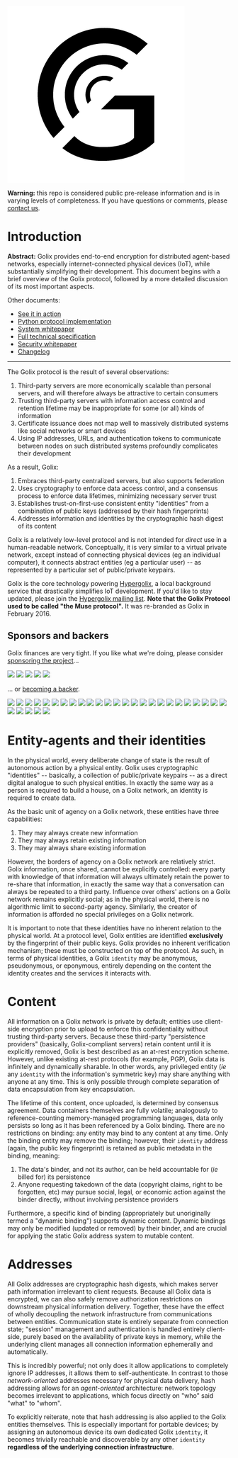 <img align="center" src="/assets/branding-logo-padded.png">

**Warning:** this repo is considered public pre-release information and is in varying levels of completeness. If you have questions or comments, please [contact us](mailto:badg@muterra.io).

# Introduction

**Abstract:** Golix provides end-to-end encryption for distributed agent-based networks, especially internet-connected physical devices (IoT), while substantially simplifying their development. This document begins with a brief overview of the Golix protocol, followed by a more detailed discussion of its most important aspects.

Other documents:

+ [See it in action](https://github.com/Muterra/py_hypergolix_demos)
+ [Python protocol implementation](https://github.com/Muterra/py_golix)
+ [System whitepaper](whitepaper.md)
+ [Full technical specification](spec.md)
+ [Security whitepaper](security-whitepaper.md)
+ [Changelog](changelog.md)

-----

The Golix protocol is the result of several observations:

1. Third-party servers are more economically scalable than personal servers, and will therefore always be attractive to certain consumers
2. Trusting third-party servers with information access control and retention lifetime may be inappropriate for some (or all) kinds of information
3. Certificate issuance does not map well to massively distributed systems like social networks or smart devices
4. Using IP addresses, URLs, and authentication tokens to communicate between nodes on such distributed systems profoundly complicates their development

As a result, Golix:

1. Embraces third-party centralized servers, but also supports federation
2. Uses cryptography to enforce data access control, and a consensus process to enforce data lifetimes, minimizing necessary server trust
3. Establishes trust-on-first-use consistent entity "identities" from a combination of public keys (addressed by their hash fingerprints)
4. Addresses information and identities by the cryptographic hash digest of its content

Golix is a relatively low-level protocol and is not intended for *direct* use in a human-readable network. Conceptually, it is very similar to a virtual private network, except instead of connecting physical devices (eg an individual computer), it connects abstract entities (eg a particular user) -- as represented by a particular set of public/private keypairs.

Golix is the core technology powering [Hypergolix](https://www.hypergolix.com), a local background service that drastically simplifies IoT development. If you'd like to stay updated, please join the [Hypergolix mailing list](https://www.hypergolix.com/#page-top). **Note that the Golix Protocol used to be called "the Muse protocol".** It was re-branded as Golix in February 2016.

## Sponsors and backers

Golix finances are very tight. If you like what we're doing, please consider [sponsoring the project](https://opencollective.com/golix#sponsor)...

  <a href="https://opencollective.com/golix/sponsors/0/website" target="_blank"><img src="https://opencollective.com/golix/sponsors/0/avatar"></a>
  <a href="https://opencollective.com/golix/sponsors/1/website" target="_blank"><img src="https://opencollective.com/golix/sponsors/1/avatar"></a>
  <a href="https://opencollective.com/golix/sponsors/2/website" target="_blank"><img src="https://opencollective.com/golix/sponsors/2/avatar"></a>
  <a href="https://opencollective.com/golix/sponsors/3/website" target="_blank"><img src="https://opencollective.com/golix/sponsors/3/avatar"></a>
  <a href="https://opencollective.com/golix/sponsors/4/website" target="_blank"><img src="https://opencollective.com/golix/sponsors/4/avatar"></a>

... or [becoming a backer](https://opencollective.com/golix).

  <a href="https://opencollective.com/golix/backers/0/website" target="_blank"><img src="https://opencollective.com/golix/backers/0/avatar"></a>
  <a href="https://opencollective.com/golix/backers/1/website" target="_blank"><img src="https://opencollective.com/golix/backers/1/avatar"></a>
  <a href="https://opencollective.com/golix/backers/2/website" target="_blank"><img src="https://opencollective.com/golix/backers/2/avatar"></a>
  <a href="https://opencollective.com/golix/backers/3/website" target="_blank"><img src="https://opencollective.com/golix/backers/3/avatar"></a>
  <a href="https://opencollective.com/golix/backers/4/website" target="_blank"><img src="https://opencollective.com/golix/backers/4/avatar"></a>
  <a href="https://opencollective.com/golix/backers/5/website" target="_blank"><img src="https://opencollective.com/golix/backers/5/avatar"></a>
  <a href="https://opencollective.com/golix/backers/6/website" target="_blank"><img src="https://opencollective.com/golix/backers/6/avatar"></a>
  <a href="https://opencollective.com/golix/backers/7/website" target="_blank"><img src="https://opencollective.com/golix/backers/7/avatar"></a>
  <a href="https://opencollective.com/golix/backers/8/website" target="_blank"><img src="https://opencollective.com/golix/backers/8/avatar"></a>
  <a href="https://opencollective.com/golix/backers/9/website" target="_blank"><img src="https://opencollective.com/golix/backers/9/avatar"></a>
  <a href="https://opencollective.com/golix/backers/10/website" target="_blank"><img src="https://opencollective.com/golix/backers/10/avatar"></a>
  <a href="https://opencollective.com/golix/backers/11/website" target="_blank"><img src="https://opencollective.com/golix/backers/11/avatar"></a>
  <a href="https://opencollective.com/golix/backers/12/website" target="_blank"><img src="https://opencollective.com/golix/backers/12/avatar"></a>
  <a href="https://opencollective.com/golix/backers/13/website" target="_blank"><img src="https://opencollective.com/golix/backers/13/avatar"></a>
  <a href="https://opencollective.com/golix/backers/14/website" target="_blank"><img src="https://opencollective.com/golix/backers/14/avatar"></a>
  <a href="https://opencollective.com/golix/backers/15/website" target="_blank"><img src="https://opencollective.com/golix/backers/15/avatar"></a>
  <a href="https://opencollective.com/golix/backers/16/website" target="_blank"><img src="https://opencollective.com/golix/backers/16/avatar"></a>
  <a href="https://opencollective.com/golix/backers/17/website" target="_blank"><img src="https://opencollective.com/golix/backers/17/avatar"></a>
  <a href="https://opencollective.com/golix/backers/18/website" target="_blank"><img src="https://opencollective.com/golix/backers/18/avatar"></a>
  <a href="https://opencollective.com/golix/backers/19/website" target="_blank"><img src="https://opencollective.com/golix/backers/19/avatar"></a>
  <a href="https://opencollective.com/golix/backers/20/website" target="_blank"><img src="https://opencollective.com/golix/backers/20/avatar"></a>
  <a href="https://opencollective.com/golix/backers/21/website" target="_blank"><img src="https://opencollective.com/golix/backers/21/avatar"></a>
  <a href="https://opencollective.com/golix/backers/22/website" target="_blank"><img src="https://opencollective.com/golix/backers/22/avatar"></a>
  <a href="https://opencollective.com/golix/backers/23/website" target="_blank"><img src="https://opencollective.com/golix/backers/23/avatar"></a>
  <a href="https://opencollective.com/golix/backers/24/website" target="_blank"><img src="https://opencollective.com/golix/backers/24/avatar"></a>
  <a href="https://opencollective.com/golix/backers/25/website" target="_blank"><img src="https://opencollective.com/golix/backers/25/avatar"></a>
  <a href="https://opencollective.com/golix/backers/26/website" target="_blank"><img src="https://opencollective.com/golix/backers/26/avatar"></a>
  <a href="https://opencollective.com/golix/backers/27/website" target="_blank"><img src="https://opencollective.com/golix/backers/27/avatar"></a>
  <a href="https://opencollective.com/golix/backers/28/website" target="_blank"><img src="https://opencollective.com/golix/backers/28/avatar"></a>
  <a href="https://opencollective.com/golix/backers/29/website" target="_blank"><img src="https://opencollective.com/golix/backers/29/avatar"></a>

# Entity-agents and their identities

In the physical world, every deliberate change of state is the result of autonomous action by a physical entity. Golix uses cryptographic "identities" -- basically, a collection of public/private keypairs -- as a direct digital analogue to such physical entities. In exactly the same way as a person is required to build a house, on a Golix network, an identity is required to create data.

As the basic unit of agency on a Golix network, these entities have three capabilities:

1. They may always create new information
2. They may always retain existing information
3. They may always share existing information

However, the borders of agency on a Golix network are relatively strict. Golix information, once shared, cannot be explicitly controlled: every party with knowledge of that information will always ultimately retain the power to re-share that information, in exactly the same way that a conversation can always be repeated to a third party. Influence over others' actions on a Golix network remains explicitly social; as in the physical world, there is no algorithmic limit to second-party agency. Similarly, the creator of information is afforded no special privileges on a Golix network.

It is important to note that these identities have no inherent relation to the physical world. At a protocol level, Golix entities are identified **exclusively** by the fingerprint of their public keys. Golix provides no inherent verification mechanism; these must be constructed on top of the protocol. As such, in terms of physical identities, a Golix ```identity``` may be anonymous, pseudonymous, or eponymous, entirely depending on the content the identity creates and the services it interacts with.

# Content

All information on a Golix network is private by default; entities use client-side encryption prior to upload to enforce this confidentiality without trusting third-party servers. Because these third-party "persistence providers" (basically, Golix-compliant servers) retain content until it is explicitly removed, Golix is best described as an at-rest encryption scheme. However, unlike existing at-rest protocols (for example, PGP), Golix data is infinitely and dynamically sharable. In other words, any privileged entity (*ie* any ```identity``` with the information's symmetric key) may share anything with anyone at any time. This is only possible through complete separation of data encapsulation from key encapsulation.

The lifetime of this content, once uploaded, is determined by consensus agreement. Data containers themselves are fully volatile; analogously to reference-counting memory-managed programming languages, data only persists so long as it has been referenced by a Golix binding. There are no restrictions on binding: any entity may bind to any content at any time. Only the binding entity may remove the binding; however, their ```identity``` address (again, the public key fingerprint) is retained as public metadata in the binding, meaning:

1. The data's binder, and not its author, can be held accountable for (*ie* billed for) its persistence
2. Anyone requesting takedown of the data (copyright claims, right to be forgotten, etc) may pursue social, legal, or economic action against the binder directly, without involving persistence providers

Furthermore, a specific kind of binding (appropriately but unoriginally termed a "dynamic binding") supports dynamic content. Dynamic bindings may only be modified (updated or removed) by their binder, and are crucial for applying the static Golix address system to mutable content.

# Addresses

All Golix addresses are cryptographic hash digests, which makes server path information irrelevant to client requests. Because all Golix data is encrypted, we can also safely remove authorization restrictions on downstream physical information delivery. Together, these have the effect of wholly decoupling the network infrastructure from communications between entities. Communication state is entirely separate from connection state; "session" management and authentication is handled entirely client-side, purely based on the availability of private keys in memory, while the underlying client manages all connection information ephemerally and automatically.

This is incredibly powerful; not only does it allow applications to completely ignore IP addresses, it allows them to self-authenticate. In contrast to those *network-oriented* addresses necessary for physical data delivery, hash addressing allows for an *agent-oriented* architecture: network topology becomes irrelevant to applications, which focus directly on "who" said "what" to "whom".

To explicitly reiterate, note that hash addressing is also applied to the Golix entities themselves. This is especially important for portable devices; by assigning an autonomous device its own dedicated Golix ```identity```, it becomes trivially reachable and discoverable by any other ```identity``` **regardless of the underlying connection infrastructure**.
